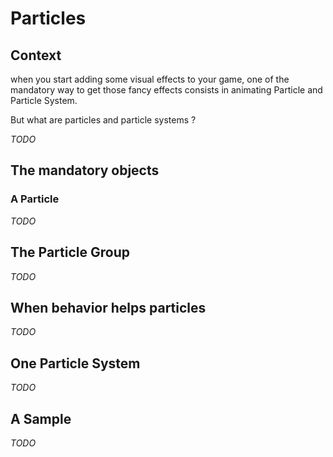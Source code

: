 # Particles

## Context

when you start adding some visual effects to your game, one of the mandatory way to get those fancy effects consists in animating Particle and Particle System.

But what are particles and particle systems ?

*TODO*

## The mandatory objects

### A Particle

*TODO*

## The Particle Group

*TODO*

## When behavior helps particles

*TODO*

## One Particle System

*TODO*

## A Sample

*TODO*

